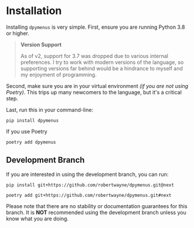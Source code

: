 # Installation

Installing `dpymenus` is very simple. First, ensure you are running Python 3.8 or higher.

> **Version Support**
>
> As of v2, support for 3.7 was dropped due to various internal preferences.
> I try to work with modern versions of the language, so supporting versions far behind
> would be a hindrance to myself and my enjoyment of programming.

Second, make sure you are in your virtual environment *(if you are not using Poetry)*. This trips up many newcomers to
the language, but it's a critical step.

Last, run this in your command-line:

```shell
pip install dpymenus
```

If you use Poetry

```shell
poetry add dpymenus
```

## Development Branch

If you are interested in using the development branch, you can run:

```shell
pip install git+https://github.com/robertwayne/dpymenus.git@next
```

```shell
poetry add git+https://github.com/robertwayne/dpymenus.git#next
```

Please note that there are no stability or documentation guarantees for this branch. It is **NOT** recommended using the
development branch unless you know what you are doing.
